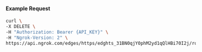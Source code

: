 <!-- Code generated for API Clients. DO NOT EDIT. -->

#### Example Request

```bash
curl \
-X DELETE \
-H "Authorization: Bearer {API_KEY}" \
-H "Ngrok-Version: 2" \
https://api.ngrok.com/edges/https/edghts_31BN0qjY0phM2yd1qQlHBi70I2j/routes/edghtsrt_31BN0q98cDGEQPJGaCZyugaE4Aw/websocket_tcp_converter
```
